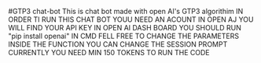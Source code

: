 #GTP3 chat-bot
This is chat bot made with open AI's GTP3 algorithim
IN ORDER TI RUN THIS CHAT BOT YOUU NEED AN ACOUNT IN OPEN AJ
YOU WILL FIND YOUR API KEY IN OPEN AI DASH BOARD
YOU SHOULD RUN "pip install openai" IN CMD
FELL FREE TO CHANGE THE PARAMETERS INSIDE THE FUNCTION
YOU CAN CHANGE THE  SESSION PROMPT
CURRENTLY YOU NEED MIN 150 TOKENS TO RUN THE CODE
